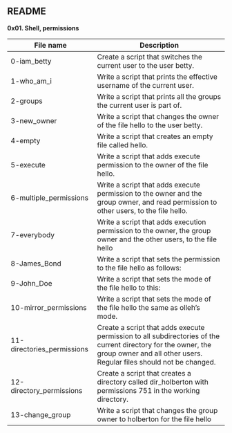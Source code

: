 ## README

**0x01. Shell, permissions**

|File name|Description|
|--|--|
|0-iam_betty|Create a script that switches the current user to the user betty.|
|1-who_am_i|Write a script that prints the effective username of the current user.|
|2-groups|Write a script that prints all the groups the current user is part of.|
|3-new_owner|Write a script that changes the owner of the file hello to the user betty.|
|4-empty|Write a script that creates an empty file called hello.|
|5-execute|Write a script that adds execute permission to the owner of the file hello.|
|6-multiple_permissions|Write a script that adds execute permission to the owner and the group owner, and read permission to other users, to the file hello.|
|7-everybody|Write a script that adds execution permission to the owner, the group owner and the other users, to the file hello|
|8-James_Bond|Write a script that sets the permission to the file hello as follows:|
|9-John_Doe|Write a script that sets the mode of the file hello to this:|
|10-mirror_permissions|Write a script that sets the mode of the file hello the same as olleh’s mode.|
|11-directories_permissions|Create a script that adds execute permission to all subdirectories of the current directory for the owner, the group owner and all other users. Regular files should not be changed.|
|12-directory_permissions|Create a script that creates a directory called dir_holberton with permissions 751 in the working directory.|
|13-change_group|Write a script that changes the group owner to holberton for the file hello|
